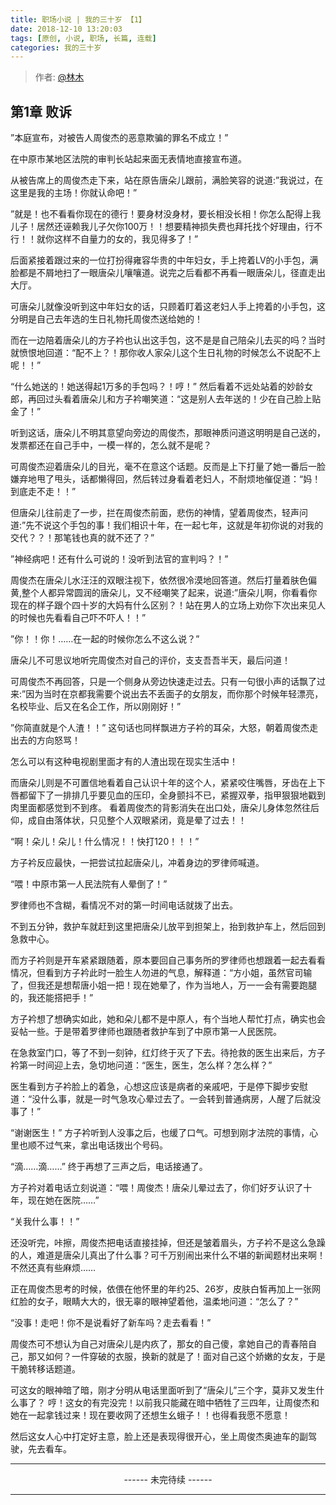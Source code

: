 ```yaml
---
title: 职场小说 | 我的三十岁 【1】
date: 2018-12-10 13:20:03
tags: [原创, 小说, 职场, 长篇, 连载]
categories: 我的三十岁
---
```


> 作者: [@林木](http://weibo.com/paigu77)

## 第1章 败诉

”本庭宣布，对被告人周俊杰的恶意欺骗的罪名不成立！”

在中原市某地区法院的审判长站起来面无表情地直接宣布道。

从被告席上的周俊杰走下来，站在原告唐朵儿跟前，满脸笑容的说道:”我说过，在这里是我的主场！你就认命吧！” 

”就是！也不看看你现在的德行！要身材没身材，要长相没长相！你怎么配得上我儿子！居然还诬赖我儿子欠你100万！！想要精神损失费也拜托找个好理由，行不行！！就你这样不自量力的女的，我见得多了！” 

后面紧接着跟过来的一位打扮得雍容华贵的中年妇女，手上挎着LV的小手包，满脸都是不屑地扫了一眼唐朵儿嚷嚷道。说完之后看都不再看一眼唐朵儿，径直走出大厅。

可唐朵儿就像没听到这中年妇女的话，只顾着盯着这老妇人手上挎着的小手包，这分明是自己去年选的生日礼物托周俊杰送给她的！

而在一边陪着唐朵儿的方子衿也认出这手包，这不是是自己陪朵儿去买的吗？当时就愤恨地回道：“配不上？！那你收人家朵儿这个生日礼物的时候怎么不说配不上呢！！”

“什么她送的！她送得起1万多的手包吗？！哼！” 然后看着不远处站着的妙龄女郎，再回过头看着唐朵儿和方子衿嘲笑道：“这是别人去年送的！少在自己脸上贴金了！”

听到这话，唐朵儿不明其意望向旁边的周俊杰，那眼神质问道这明明是自己送的，发票都还在自己手中，一模一样的，怎么就不是呢？

可周俊杰迎着唐朵儿的目光，毫不在意这个话题。反而是上下打量了她一番后一脸嫌弃地甩了甩头，话都懒得回，然后转过身看着老妇人，不耐烦地催促道：“妈！到底走不走！！”

但唐朵儿往前走了一步，拦在周俊杰前面，悲伤的神情，望着周俊杰，轻声问道:”先不说这个手包的事！我们相识十年，在一起七年，这就是年初你说的对我的交代？？！那笔钱也真的就不还了？”

”神经病吧！还有什么可说的！没听到法官的宣判吗？！”

周俊杰在唐朵儿水汪汪的双眼注视下，依然很冷漠地回答道。然后打量着肤色偏黄,整个人都异常圆润的唐朵儿，又不经嘲笑了起来，说道:”唐朵儿啊，你看看你现在的样子跟个四十岁的大妈有什么区别？！站在男人的立场上劝你下次出来见人的时候也先看看自己吓不吓人！！”

”你！！你！……在一起的时候你怎么不这么说？”

唐朵儿不可思议地听完周俊杰对自己的评价，支支吾吾半天，最后问道！

可周俊杰不再回答，只是一个侧身从旁边快速走过去。只有一句很小声的话飘了过来:”因为当时在京都我需要个说出去不丢面子的女朋友，而你那个时候年轻漂亮，名校毕业、后又在名企工作，所以刚刚好！”

”你简直就是个人渣！！” 这句话也同样飘进方子衿的耳朵，大怒，朝着周俊杰走出去的方向怒骂！

怎么可以有这种电视剧里面才有的人渣出现在现实生活中！

而唐朵儿则是不可置信地看着自己认识十年的这个人，紧紧咬住嘴唇，牙齿在上下唇都留下了一排排几乎要见血的压印，全身颤抖不已，紧握双拳，指甲狠狠地戳到肉里面都感觉到不到疼。 看着周俊杰的背影消失在出口处，唐朵儿身体忽然往后仰，成自由落体状，只见整个人双眼紧闭，竟是晕了过去！！

“啊！朵儿！朵儿！什么情况！！快打120！！！”

方子衿反应最快，一把尝试拉起唐朵儿，冲着身边的罗律师喊道。

“喂！中原市第一人民法院有人晕倒了！”

罗律师也不含糊，看情况不对的第一时间电话就拨了出去。

不到五分钟，救护车就赶到这里把唐朵儿放平到担架上，抬到救护车上，然后回到急救中心。

而方子衿则是开车紧紧跟随着，原本要回自己事务所的罗律师也想跟着一起去看看情况，但看到方子衿此时一脸生人勿进的气息，解释道：“方小姐，虽然官司输了，但我还是想帮唐小姐一把！现在她晕了，作为当地人，万一一会有需要跑腿的，我还能搭把手！”

方子衿想了想确实如此，她和朵儿都不是中原人，有个当地人帮忙打点，确实也会妥帖一些。于是带着罗律师也跟随者救护车到了中原市第一人民医院。

在急救室门口，等了不到一刻钟，红灯终于灭了下去。待抢救的医生出来后，方子衿第一时间迎上去，急切地问道：“医生，医生，怎么样？怎么样？”

医生看到方子衿脸上的着急，心想这应该是病者的亲戚吧，于是停下脚步安慰道：“没什么事，就是一时气急攻心晕过去了。一会转到普通病房，人醒了后就没事了！”

“谢谢医生！” 方子衿听到人没事之后，也缓了口气。可想到刚才法院的事情，心里也顺不过气来，拿出电话拨出个号码。

“滴……滴……” 终于再想了三声之后，电话接通了。

方子衿对着电话立刻说道：“喂！周俊杰！唐朵儿晕过去了，你们好歹认识了十年，现在她在医院……”

“关我什么事！！”

还没听完，咔擦，周俊杰把电话直接挂掉，但还是皱着眉头，方子衿不是这么急躁的人，难道是唐朵儿真出了什么事？可千万别闹出来什么不堪的新闻题材出来啊！不然还真有些麻烦……

正在周俊杰思考的时候，依偎在他怀里的年约25、26岁，皮肤白皙再加上一张网红脸的女子，眼睛大大的，很无辜的眼神望着他，温柔地问道：“怎么了？”

“没事！走吧！你不是说看好了新车吗？走去看看！”

周俊杰可不想认为自己对唐朵儿是内疚了，那女的自己傻，拿她自己的青春陪自己，那又如何？一件穿破的衣服，换新的就是了！面对自己这个娇嫩的女友，于是干脆转移话题道。

可这女的眼神暗了暗，刚才分明从电话里面听到了“唐朵儿”三个字，莫非又发生什么事了？ 哼！这女的有完没完！以前我只能藏在暗中牺牲了三四年，让周俊杰和她在一起拿钱过来！现在要收网了还想生幺蛾子！！也得看我愿不愿意！

然后这女人心中打定好主意，脸上还是表现得很开心，坐上周俊杰奥迪车的副驾驶，先去看车。

---

<center> ------ 未完待续 ------ </center>

---
